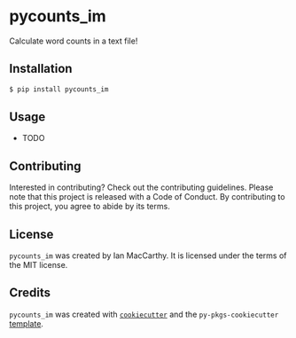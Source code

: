 # pycounts_im

Calculate word counts in a text file!

## Installation

```bash
$ pip install pycounts_im
```

## Usage

- TODO

## Contributing

Interested in contributing? Check out the contributing guidelines. Please note that this project is released with a Code of Conduct. By contributing to this project, you agree to abide by its terms.

## License

`pycounts_im` was created by Ian MacCarthy. It is licensed under the terms of the MIT license.

## Credits

`pycounts_im` was created with [`cookiecutter`](https://cookiecutter.readthedocs.io/en/latest/) and the `py-pkgs-cookiecutter` [template](https://github.com/py-pkgs/py-pkgs-cookiecutter).
